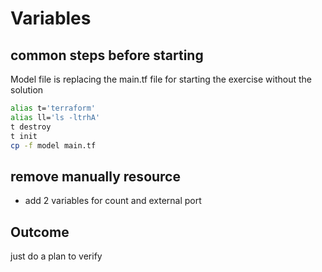 # Variables

## common steps before starting

Model file is replacing the main.tf file for starting the exercise without the solution

```bash
alias t='terraform'
alias ll='ls -ltrhA'
t destroy
t init
cp -f model main.tf
````

## remove manually resource
- add 2 variables for count and external port

## Outcome
just do a plan to verify


